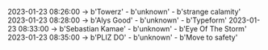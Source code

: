 2023-01-23 08:26:00 -> b'Towerz' - b'unknown' - b'strange calamity'
2023-01-23 08:28:00 -> b'Alys Good' - b'unknown' - b'Typeform'
2023-01-23 08:33:00 -> b'Sebastian Kamae' - b'unknown' - b'Eye Of The Storm'
2023-01-23 08:35:00 -> b'PLIZ DO' - b'unknown' - b'Move to safety'
